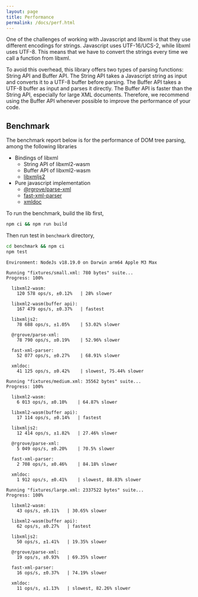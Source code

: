 ```yaml
---
layout: page
title: Performance
permalink: /docs/perf.html
---
```


One of the challenges of working with Javascript and libxml is that they use different encodings for strings.
Javascript uses UTF-16/UCS-2, while libxml uses UTF-8.
This means that we have to convert the strings every time we call a function from libxml.

To avoid this overhead, this library offers two types of parsing functions: String API and Buffer API.
The String API takes a Javascript string as input and converts it to a UTF-8 buffer before parsing.
The Buffer API takes a UTF-8 buffer as input and parses it directly.
The Buffer API is faster than the String API, especially for large XML documents.
Therefore, we recommend using the Buffer API whenever possible to improve the performance of your code.

## Benchmark

The benchmark report below is for the performance of DOM tree parsing, among the following libraries

- Bindings of libxml
  - String API of libxml2-wasm
  - Buffer API of libxml2-wasm
  - [libxmljs2](https://www.npmjs.com/package/libxmljs2)
- Pure javascript implementation
  - [@rgrove/parse-xml](https://www.npmjs.com/package/@rgrove/parse-xml)
  - [fast-xml-parser](https://www.npmjs.com/package/fast-xml-parser)
  - [xmldoc](https://www.npmjs.com/package/xmldoc)

To run the benchmark, build the lib first,

```sh
npm ci && npm run build
```

Then run test in `benchmark` directory,

```sh
cd benchmark && npm ci
npm test
```


```
Environment: NodeJs v18.19.0 on Darwin arm64 Apple M3 Max

Running "fixtures/small.xml: 780 bytes" suite...
Progress: 100%

  libxml2-wasm:
    120 578 ops/s, ±0.12%   | 28% slower

  libxml2-wasm(buffer api):
    167 479 ops/s, ±0.37%   | fastest

  libxmljs2:
    78 688 ops/s, ±1.05%    | 53.02% slower

  @rgrove/parse-xml:
    78 790 ops/s, ±0.19%    | 52.96% slower

  fast-xml-parser:
    52 077 ops/s, ±0.27%    | 68.91% slower

  xmldoc:
    41 125 ops/s, ±0.42%    | slowest, 75.44% slower

Running "fixtures/medium.xml: 35562 bytes" suite...
Progress: 100%

  libxml2-wasm:
    6 013 ops/s, ±0.10%    | 64.87% slower

  libxml2-wasm(buffer api):
    17 114 ops/s, ±0.14%   | fastest

  libxmljs2:
    12 414 ops/s, ±1.82%   | 27.46% slower

  @rgrove/parse-xml:
    5 049 ops/s, ±0.20%    | 70.5% slower

  fast-xml-parser:
    2 708 ops/s, ±0.46%    | 84.18% slower

  xmldoc:
    1 912 ops/s, ±0.41%    | slowest, 88.83% slower

Running "fixtures/large.xml: 2337522 bytes" suite...
Progress: 100%

  libxml2-wasm:
    43 ops/s, ±0.11%   | 30.65% slower

  libxml2-wasm(buffer api):
    62 ops/s, ±0.27%   | fastest

  libxmljs2:
    50 ops/s, ±1.41%   | 19.35% slower

  @rgrove/parse-xml:
    19 ops/s, ±0.93%   | 69.35% slower

  fast-xml-parser:
    16 ops/s, ±0.37%   | 74.19% slower

  xmldoc:
    11 ops/s, ±1.13%   | slowest, 82.26% slower
```
